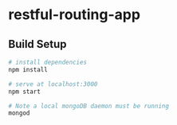 # restful-routing-app

## Build Setup

``` bash
# install dependencies
npm install

# serve at localhost:3000
npm start

# Note a local mongoDB daemon must be running
mongod

```

